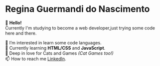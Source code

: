 # Regina Guermandi do Nascimento

 👋 <b>Hello!</b><br>
    Currently I'm studying to become a web developer,just trying some code here and there.
  


  👀 I’m interested in learn some code languages.<br>
  🌱 Currently learning <b>HTML/CSS</b> and <b>JavaScript</b>.<br>
  💞️ Deep in love for Cats and Games <i>(Cat Games too!)</i> <br>
  📫 How to reach me [LinkedIn](www.linkedin.com/in/regina-guermandi-3a4a18221).

<!---
ReginaGuermandi/ReginaGuermandi is a ✨ special ✨ repository because its `README.md` (this file) appears on your GitHub profile.
You can click the Preview link to take a look at your changes.
--->

